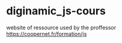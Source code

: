 # diginamic_js-cours

website of ressource used by the proffessor
https://coopernet.fr/formation/js
